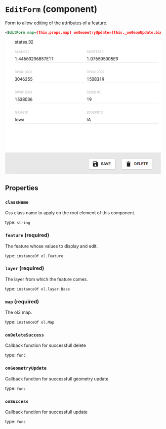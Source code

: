 `EditForm` (component)
======================

Form to allow editing of the attributes of a feature.

```xml
<EditForm map={this.props.map} onGeometryUpdate={this._onGeomUpdate.bind(this)} onSuccess={this._onSuccess.bind(this)} onDeleteSuccess={this._onDeleteSuccess.bind(this)} feature={this.state.feature} layer={this.state.layer} />
```

![Edit Form](../EditForm.png)

Properties
----------

### `className`

Css class name to apply on the root element of this component.

type: `string`


### `feature` (required)

The feature whose values to display and edit.

type: `instanceOf ol.Feature`



### `layer` (required)

The layer from which the feature comes.

type: `instanceOf ol.layer.Base`


### `map` (required)

The ol3 map.

type: `instanceOf ol.Map`


### `onDeleteSuccess`

Callback function for successfull delete

type: `func`


### `onGeometryUpdate`

Callback function for successfull geometry update

type: `func`


### `onSuccess`

Callback function for successfull update

type: `func`

